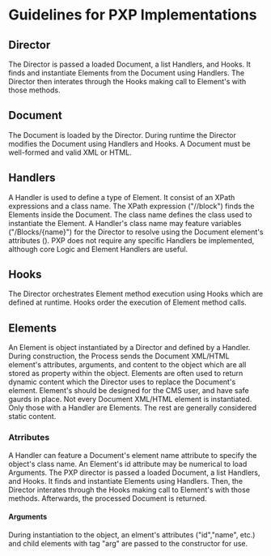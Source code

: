 # Guidelines for PXP Implementations
## Director
The Director is passed a loaded Document, a list Handlers, and Hooks. It finds and instantiate Elements from the Document using Handlers. The Director then interates through the Hooks making call to Element's with those methods.
## Document
The Document is loaded by the Director. During runtime the Director modifies the Document using Handlers and Hooks. A Document must be well-formed and valid XML or HTML.
## Handlers
A Handler is used to define a type of Element. It consist of an XPath expressions and a class name. The XPath expression  ("//block") finds the Elements inside the Document. The class name defines the class used to instantiate the Element. A Handler's class name may feature variables ("/Blocks/{name}") for the Director to resolve using the Document element's attributes (<block name="Message"/>). PXP does not require any specific Handlers be implemented, although core Logic and Element Handlers are useful.
## Hooks
The Director orchestrates Element method execution using Hooks which are defined at runtime. Hooks order the execution of Element method calls.
## Elements
An Element is object instantiated by a Director and defined by a Handler. During construction, the Process sends the Document XML/HTML element's attributes, arguments, and content to the object which are all stored as property within the object. Elements are often used to return dynamic content which the Director uses to replace the Document's element. Element's should be designed for the CMS user, and have safe gaurds in place. Not every Document XML/HTML element is instantiated. Only those with a Handler are Elements. The rest are generally considered static content.
### Atrributes
A Handler can feature a Document's element name attribute to specify the object's class name. An Element's id attribute may be numerical to load Arguments.
The PXP director is passed a loaded Document, a list Handlers, and Hooks. It finds and instantiate Elements using Handlers. Then, the Director interates through the Hooks making call to Element's with those methods. Afterwards, the processed Document is returned.
#### Arguments
During instantiation to the object, an elment's attributes ("id","name", etc.) and child elements with tag "arg" are passed to the constructor for use.
